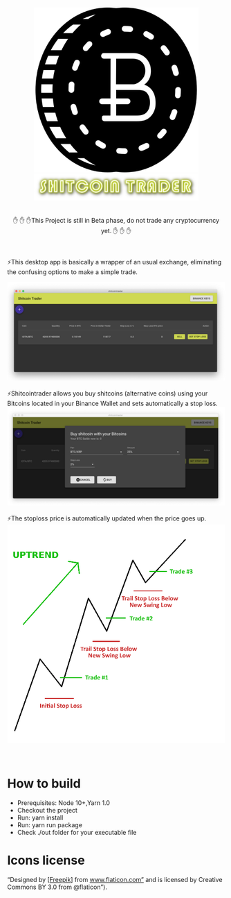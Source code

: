
<br/>
<div align="center">
    <img width="380px" src="./icon.png">
</div>
<div align="center">
    <img width="380px" src="./img/shitcoin-trader-text.png">
</div>
<br/>

<br/>
<div align="center"> ✋ ✋ ✋This Project is still in Beta phase, do not trade any cryptocurrency yet.  ✋ ✋ ✋</div>
<br/>
<br/>

⚡This desktop app is basically a wrapper of an usual exchange, eliminating the confusing options to make a simple trade.
<div align="center">
    <img src="./img/shitcoin-screenshot.png" width="800" />
</div>
<br/>
⚡Shitcointrader allows you buy shitcoins (alternative coins) using your Bitcoins located in your Binance Wallet and sets automatically a stop loss.
<div align="center">
    <img src="./img/trade-screenshot.png" width="800" />
</div>
<br/>
⚡The stoploss price is automatically updated when the price goes up.
<div align="center">
    <img src="./img/stop-loss.png" width="600" />
</div>
<br/>
<br/>

# How to build

- Prerequisites: Node 10+,Yarn 1.0
- Checkout the project
- Run: yarn install
- Run: yarn run package
- Check ./out folder for your executable file

# Icons license
“Designed by [[Freepik](https://www.freepik.com/)] from www.flaticon.com” and is licensed by Creative Commons BY 3.0 from @flaticon”).